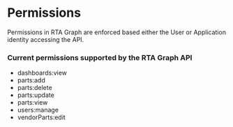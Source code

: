 # Permissions

Permissions in RTA Graph are enforced based either the User or Application identity accessing the API.

### Current permissions supported by the RTA Graph API

* dashboards:view
* parts:add
* parts:delete
* parts:update
* parts:view
* users:manage
* vendorParts:edit